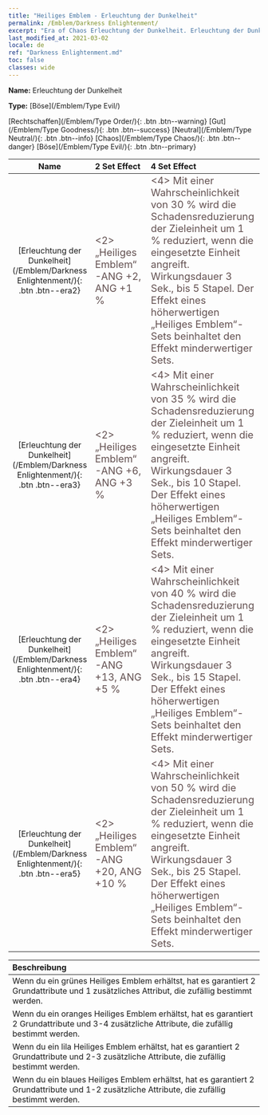 ```yaml
---
title: "Heiliges Emblem - Erleuchtung der Dunkelheit"
permalink: /Emblem/Darkness Enlightenment/
excerpt: "Era of Chaos Erleuchtung der Dunkelheit. Erleuchtung der Dunkelheit. Era of Chaos Heiliges Emblem Erleuchtung der Dunkelheit. Era of Chaos Böse Erleuchtung der Dunkelheit"
last_modified_at: 2021-03-02
locale: de
ref: "Darkness Enlightenment.md"
toc: false
classes: wide
---
```


 **Name:** Erleuchtung der Dunkelheit

 **Type:** [Böse](/Emblem/Type Evil/)

  [Rechtschaffen](/Emblem/Type Order/){: .btn .btn--warning}   [Gut](/Emblem/Type Goodness/){: .btn .btn--success}   [Neutral](/Emblem/Type Neutral/){: .btn .btn--info}   [Chaos](/Emblem/Type Chaos/){: .btn .btn--danger}   [Böse](/Emblem/Type Evil/){: .btn .btn--primary} 

  |         Name            |    2 Set Effect    |   4 Set Effect   | 6 Set Effect   | 
  |:-----------------------:|:-------------------|:-----------------|----------------| 
  | [Erleuchtung der Dunkelheit](/Emblem/Darkness Enlightenment/){: .btn .btn--era2} | <span style="color: #645252;font-size:20px">&lt;2&gt; „Heiliges Emblem“-ANG +2, ANG +1 %</span> | <span style="color: #645252;font-size:20px">&lt;4&gt; Mit einer Wahrscheinlichkeit von 30 % wird die Schadensreduzierung der Zieleinheit um 1 % reduziert, wenn die eingesetzte Einheit angreift. Wirkungsdauer 3 Sek., bis 5 Stapel. Der Effekt eines höherwertigen „Heiliges Emblem“-Sets beinhaltet den Effekt minderwertiger Sets.</span> | <span style="color: #645252;font-size:20px">&lt;6&gt; „Heiliges Emblem“-ANG +6, ANG +2 %</span> | 
  | [Erleuchtung der Dunkelheit](/Emblem/Darkness Enlightenment/){: .btn .btn--era3} | <span style="color: #645252;font-size:20px">&lt;2&gt; „Heiliges Emblem“-ANG +6, ANG +3 %</span> | <span style="color: #645252;font-size:20px">&lt;4&gt; Mit einer Wahrscheinlichkeit von 35 % wird die Schadensreduzierung der Zieleinheit um 1 % reduziert, wenn die eingesetzte Einheit angreift. Wirkungsdauer 3 Sek., bis 10 Stapel. Der Effekt eines höherwertigen „Heiliges Emblem“-Sets beinhaltet den Effekt minderwertiger Sets.</span> | <span style="color: #645252;font-size:20px">&lt;6&gt; „Heiliges Emblem“-ANG +16, ANG +7 %</span> | 
  | [Erleuchtung der Dunkelheit](/Emblem/Darkness Enlightenment/){: .btn .btn--era4} | <span style="color: #645252;font-size:20px">&lt;2&gt; „Heiliges Emblem“-ANG +13, ANG +5 %</span> | <span style="color: #645252;font-size:20px">&lt;4&gt; Mit einer Wahrscheinlichkeit von 40 % wird die Schadensreduzierung der Zieleinheit um 1 % reduziert, wenn die eingesetzte Einheit angreift. Wirkungsdauer 3 Sek., bis 15 Stapel. Der Effekt eines höherwertigen „Heiliges Emblem“-Sets beinhaltet den Effekt minderwertiger Sets.</span> | <span style="color: #645252;font-size:20px">&lt;6&gt; „Heiliges Emblem“-ANG +30, ANG +15 %</span> | 
  | [Erleuchtung der Dunkelheit](/Emblem/Darkness Enlightenment/){: .btn .btn--era5} | <span style="color: #645252;font-size:20px">&lt;2&gt; „Heiliges Emblem“-ANG +20, ANG +10 %</span> | <span style="color: #645252;font-size:20px">&lt;4&gt; Mit einer Wahrscheinlichkeit von 50 % wird die Schadensreduzierung der Zieleinheit um 1 % reduziert, wenn die eingesetzte Einheit angreift. Wirkungsdauer 3 Sek., bis 25 Stapel. Der Effekt eines höherwertigen „Heiliges Emblem“-Sets beinhaltet den Effekt minderwertiger Sets.</span> | <span style="color: #645252;font-size:20px">&lt;6&gt; „Heiliges Emblem“-ANG +55, ANG +20 %</span> | 

  |         Beschreibung            | 
  |:-------------------------------|
  | Wenn du ein grünes Heiliges Emblem erhältst, hat es garantiert 2 Grundattribute und 1 zusätzliches Attribut, die zufällig bestimmt werden. |
  | Wenn du ein oranges Heiliges Emblem erhältst, hat es garantiert 2 Grundattribute und 3-4 zusätzliche Attribute, die zufällig bestimmt werden. |
  | Wenn du ein lila Heiliges Emblem erhältst, hat es garantiert 2 Grundattribute und 2-3 zusätzliche Attribute, die zufällig bestimmt werden. |
  | Wenn du ein blaues Heiliges Emblem erhältst, hat es garantiert 2 Grundattribute und 1-2 zusätzliche Attribute, die zufällig bestimmt werden. |
